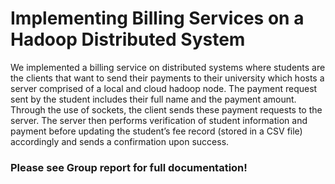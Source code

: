 # Implementing Billing Services on a Hadoop Distributed System

We implemented a billing service on distributed systems where students are the clients that want to send their payments to their university which hosts a server comprised of a local and cloud hadoop node. The payment request sent by the student includes their full name and the payment amount. Through the use of sockets, the client sends these payment requests to the server. The server then performs verification of student information and payment before updating the student’s fee record (stored in a CSV file) accordingly and sends a confirmation upon success.

### Please see Group report for full documentation!
